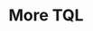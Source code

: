 ---
title: More TQL
position: 1.06
type:
description:
  TQL queries can be based on a single node or multiple nodes where you need to include relationships to get data from multiple nodes. For many TQL queries, you have to use relationships to query several Technopedia nodes. Relationships might seem complex but their function is mainly to connect nodes.
content_markdown: |-
  ###### Because TQL is a declarative query language, you can build your query with multiple nodes, relationships, attributes, and add multiple conditions to refine your query.<br>
  

  You can use an alias or variable with a realtionship that has attributes when you want to return data for those attributes. TQL binds the alias that you specify to that relationship, which you can use with the Return clause of the MATCH query to get specific data.
  {: .info}

  #### Building relationships in a query<br>

  
  ###### Relationships provide a way of getting related data from multiple nodes in one query. You connect the nodes by using the relationship that's shown in the database graph. <br>
  
  {: .info}

  Note the direction of the relationship in the graph. If you specify an incorrect direction, you might not get data from the nodes that you want to connect with.

  
  

  The following image shows examples of types of relationships and their directions.
   
  ![API Image](/images/relat.png)<br>&nbsp;
  <br>  
 

  
  <br>
  

  #### Overview............. query<br>

  `MATCH (hw_mod:HARDWARE_MODEL)-[:HAS_A]->(hw_prod:HARDWARE_PRODUCT)<-[:HAS_A]-(manu:MANUFACTURER) RETURN hw_mod, hw_prod, manu`


  `MATCH (node)-[My_alias:relationship {relationship_attribute : value}]->(:node) Return My_alias


      MATCH (:SOFTWARE_RELEASE)-[h:HAS_A {end_date: "2013-12-10 00:00:00"}]->(:SUPPORT_STAGE) RETURN h
      

      RESPONSE SAMPLE

      {
        "results": [
            {
                "end_date": "2013-12-10 00:00:00",
                "modified_at": "2018-05-04 20:01:57",
                "created_at": "2018-05-03 17:29:30"
            }
        ]
      {  `
  
  
  
  QUERY INTENT
  Return release name, software version, software product name, and manufacturer name for 2 software releases
  `MATCH (srelease:SOFTWARE_RELEASE) -[:HAS_A]->(sver:SOFTWARE_VERSION)-[:HAS_A]->(sprod:SOFTWARE_PRODUCT)-[:HAS_A]->(manu:MANUFACTURER) RETURN srelease.release, sver.version, sprod.product, manu.manufacturer LIMIT 2`

  

  <br>
  To create a MATCH statement you must identify the nodes that store the infromaiton you require, and use the following guide to help you to build your query:

   1.	Select the Nodes that you want to use in your query.<br>
   2.	Identify the node attributes that store the information you require.<br>
   3.	Select any relationships to connect to nodes that hold your required data.<br>
   4.	Write your MATCH statement

  <br>
  Here’s some examples:
  <br>
  <b>Objective:</b> To find software that is named Adobe.<br>

    * The Software Product node has an attribute called product.<br>
    * We use MATCH to select the `SOFTWARE_PRODUCT` node and the `product` attribute to filter for Adobe.<br>
    * View the list of attributes that you can use on the Software Product page, or you use the following MATCH statement 
      with the `/tql` endpoint to view a list of attributes for the `SOFTWARE_PRODUCT` node.
      `MATCH(x:SOFTWARE_PRODUCT) RETURN x`
      <br>
    * Use the WHERE clause with the equals operator to specify the condition `product = "Adobe"`.<br>
  <br>
  `MATCH (s:SOFTWARE_PRODUCT) WHERE s.product = "Adobe" Return s`

  <br>
  In this example, software products that have Adobe in the name fields are returned.<br>

  <br>
  <br>

   You must add an alias before the colon in nodes and relationships in the MATCH statement. You refer to this alias in the return clause to specify the query ouput.
   {: .warning}
  
      
  <br>

  The following diagram identifies the software nodes and the relationship directions.
  <br>
  
  ![API Image](/images/sw_graph.png)<br>&nbsp;
  <br>  
  <br>  
  <br>

   When you write MATCH statements that use relationships, you must follow the relationship direction in the diagram.
   {: .warning}

  <br>
  <b>Objective:</b> To get software editions that have a release, verison, and product.<br>

    * To get the required information, you have to add relationships to the software release, software version, and software product nodes.<br>
    * We use MATCH to select the software edtion node and then create relationships to the other nodes.<br>
    * Add an alias to each node and relationship in the  query.<br>
    * To return the data that you need, use the Return clause to refer to the specific aliases.<br>
  <br>
  In this query example, you return software editions in Technopedia with release, verison, and product information. <br>

  `MATCH (e:SOFTWARE_EDITION)<-[x:HAS_A]-(r:SOFTWARE_RELEASE)-[y:HAS_A]->(v:SOFTWARE_VERSION)-[z:HAS_A]->(p:SOFTWARE_PRODUCT) RETURN r,e,v,p`<br>

  <br>
  
  <br>
   
  <b>Objective:</b> To get software editions that have a release, verison, product, and manufacturer.<br>
  <br>
  In this query example, you get data for software editions in Technopedia, with release, version, product, and manufacturer data for each edition that is listed. <br>

  `MATCH (e:SOFTWARE_EDITION)<-[:HAS_A]-(r:SOFTWARE_RELEASE)-[:HAS_A]->(v:SOFTWARE_VERSION)-[:HAS_A]->(p:SOFTWARE_PRODUCT)<-[:HAS_A]-(m:MANUFACTURER) RETURN e,r,v,p,m LIMIT 10`<br>

  
  <br>

  #### TQL extended relationships<br>

 






 
  The following MATCH query examples show variations in constructions that use relationships and other conditions. To try out a query example, you append the MATCH statement to the following tql endpoint and make a GET request from a API client or use cURL. <br>
  <br>
  `https://v6-1.technopedia.com/tql?q=<MATCH Statement>`
  

left_code_blocks:
  - code_block: |-
      MATCH (n:SOFTWARE_RELEASE)-[:HAS_A]->(:SOFTWARE_VERSION)-[:HAS_A]->(sp:SOFTWARE_PRODUCT)-[:HAS_A]->(m:MANUFACTURER)<-[:HAS_A]-(:CPU_MODEL) WHERE m.manufacturer CONTAINS "TEL" RETURN n.release, sp.product, m.manufacturer LIMIT 5
      
      RESPONSE SAMPLE

      {
        "results": [
            {
                "m.manufacturer": "Intel",
                "n.release": "C++ Composer XE",
                "sp.product": "C++ Composer XE"
            },
            {
                "m.manufacturer": "Intel",
                "n.release": "C++ Composer XE",
                "sp.product": "C++ Composer XE"
            },
            {
                "m.manufacturer": "Intel",
                "n.release": "C++ Composer XE",
                "sp.product": "C++ Composer XE"
            },
            {
                "m.manufacturer": "Intel",
                "n.release": "C++ Composer XE",
                "sp.product": "C++ Composer XE"
            },
            {
                "m.manufacturer": "Intel",
                "n.release": "C++ Composer XE",
                "sp.product": "C++ Composer XE"
            }
        ]
      {  

    title: Example one
    language: javascript
  - code_block: |-
      MATCH (aliasx:HARDWARE_PRODUCT) RETURN aliasx.product, aliasx.modified_at LIMIT 10
      RESPONSE SAMPLE

      {
        "results": [
            {
                "aliasx.modified_at": "2011-03-16 09:46:45",
                "aliasx.product": "Express5800/A1080a Series"
            },
            {
                "aliasx.modified_at": "2011-03-21 11:22:10",
                "aliasx.product": "Phaser 3125 (Networked)"
            },
            {
                "aliasx.modified_at": "2017-06-01 11:29:10",
                "aliasx.product": "Pro 3010 Desktop PC"
            },
            {
                "aliasx.modified_at": "2011-03-16 09:50:28",
                "aliasx.product": "Essentio Series"
            },
            {
                "aliasx.modified_at": "2011-03-16 09:50:30",
                "aliasx.product": "DX100 Series"
            },
            {
                "aliasx.modified_at": "2017-06-01 11:29:10",
                "aliasx.product": "500 Series Notebook PC"
            },
            {
                "aliasx.modified_at": "2011-03-16 09:50:28",
                "aliasx.product": "ThinkCentre A51"
            },
            {
                "aliasx.modified_at": "2017-06-01 11:29:10",
                "aliasx.product": "3Com OfficeConnect Cable/DSL Gateway"
            },
            {
                "aliasx.modified_at": "2011-03-16 13:27:17",
                "aliasx.product": "6000 Series"
            },
            {
                "aliasx.modified_at": "2011-03-16 11:04:11",
                "aliasx.product": "IdeaPad Z560"
            }
        ]
      {  
    title: Example two
    language: javascript
  - code_block: |-
      MATCH (s:SOFTWARE_PRODUCT) WHERE s.product = "Office" OR s.product="HealthMatics" RETURN s LIMIT 2 

      RESPONSE SAMPLE

      {
        "results": [
            {
                
                "s.alias": null,
                "s.cat_sw_product_id": 1074050,
                "s.component": null,
                "s.created_at": "2007-04-22 04:55:16",
                "s.desupported_flag": null,
                "s.discontinued_flag": null,
                "s.family": "HealthMatics",
                "s.is_suite": null,
                "s.modified_at": "2017-06-01 10:44:00",
                "s.product": "Office",
                "s.technopedia_id": "141d9f85-66b2-40a6-8efa-450038c2700c",
                "s.url": "http://investor.allscripts.com/phoenix.zhtml?c=112727&p=irol-newsArticle&ID=858912&highlight="
            },
            {
                "s.alias": null,
                "s.cat_sw_product_id": 38814600,
                "s.component": null,
                "s.created_at": "2013-01-09 10:00:34",
                "s.desupported_flag": null,
                "s.discontinued_flag": null,
                "s.family": null,
                "s.is_suite": "FALSE",
                "s.modified_at": "2014-02-13 21:43:30",
                "s.product": "Office",
                "s.technopedia_id": "35785f94-d5e2-4e0b-b2f1-b7e59ecde968",
                "s.url": "http://www.corel.com/corel/product/index.jsp?pid=prod3430104&cid=catalog50008&segid=692&storeKey=ca&languageCode=en"
            }
        ]
      {  

    title: Example three
    language: javascript
  - code_block: |-
      MATCH (n:SOFTWARE_VERSION) WHERE n.version CONTAINS "1.4.2_05" RETURN n.version, n.order LIMIT 5

      RESPONSE SAMPLE

      {
        "results": [
            {
                "n.order": "66",
                "n.version": "1.4.2_05"
            },
            {
                "n.order": "21",
                "n.version": "1.4.2_05"
            },
            {
                "n.order": "84",
                "n.version": "1.4.2_05"
            }
        ]
      {  

    title: Example four
    language: javascript
  - code_block: |-
      MATCH (n:SOFTWARE_RELEASE) RETURN n.cat_sw_release_id, n.ga_date

      RESPONSE SAMPLE

      {
        "results": [
            {
                "test",
                "s.test",
                "s.anything"
            }
        ]
      {  
    title: Example five
    language: bash
  - code_block: |-
      MATCH (n:SOFTWARE_RELEASE) RETURN n.cat_sw_release_id, n.ga_date

      
    title: cURL
    language: bash
    

right_code_blocks:
  - code_block: |2
      
      MATCH (alias1.NODE) RETURN alias1 

      MATCH (s:SOFTWARE_PRODUCT) RETURN s
      

      MATCH (alias.NODE) RETURN alias.attribute
      
      MATCH (s:SOFTWARE_PRODUCT) RETURN s.product 
      MATCH (s:SOFTWARE_PRODUCT) RETURN s.technopedia_id
      MATCH (s:SOFTWARE_PRODUCT) RETURN s.technopedia_id, s.product
      MATCH (s:SOFTWARE_PRODUCT) RETURN s.technopedia_id, s.is_suite    
 


      MATCH (alias2.NODE) RETURN alias2

      MATCH (s:SOFTWARE_RELEASE) RETURN s 


      MATCH (alias.NODE) RETURN alias.attribute 
      MATCH (s:SOFTWARE_RELEASE) RETURN s.version 
      

      MATCH (alias3.NODE) RETURN alias3 
      MATCH (n:MANUFACTURER) RETURN n


      MATCH (alias4.NODE) RETURN alias4.attribute
      MATCH (n:MANUFACTURER) RETURN n.manufactuer 

      MATCH (s:SOFTWARE_PRODUCT) RETURN s.technopedia_id, s.product

           
    title: MATCH Statements
    language: bash
  - code_block: |2-
      
      WHERE
      Return software products where the name field is equal to ‘Office’.
      MATCH (s:SOFTWARE_PRODUCT) WHERE s.product = "Office"  RETURN s

      AND
      Return software products where name is Office and the family is HealthMatics. 
      MATCH (s:SOFTWARE_PRODUCT) WHERE s.product = "Office" AND s.family = "HealthMatics" RETURN s 
           
      OR
      Return software products where product name is Office or HealthMatics. 
      MATCH (s:SOFTWARE_PRODUCT) WHERE s.product = "Office" OR s.product = "HealthMatics" RETURN s 
            
      COUNT
      Return count of records. 
      MATCH (s:SOFTWARE_PRODUCT) RETURN count(*) 

      DISTINCT
      Return distinct records only, which don't show duplicates.
      MATCH (s:SOFTWARE_PRODUCT) WHERE s.product = "Microsoft Exchange Server Monitor" RETURN DISTINCT s 
      
      CONTAINS
      Use the CONTAINS clause to return results when an attribute word value is matched. 
      MATCH (s:SOFTWARE_PRODUCT) WHERE s.product CONTAINS "Microsoft" RETURN s 

      AS
      Return output parameter as another name. 
      MATCH (n:SOFTWARE_EDITION) RETURN n.edition as ED, n.modified_at as MOD

      Operators =, <>, >, <, >=, <=
    title: TQL Clauses and examples
    language: bash
---